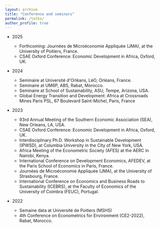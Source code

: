 ```yaml
---
layout: archive
title: "Conference and seminars"
permalink: /talks/
author_profile: true
---
```


* 2025
  * Forthcoming: Journées de Microéconomie Appliquée (JMA), at the University of Poitiers, France.
  * CSAE Oxford Conference: Economic Development in Africa, Oxford, UK.
    
* 2024
  * Seminaire at Université d'Orléans, LéO, Orléans, France.
  * Seminaire at UM6P, ABS, Rabat, Morocco.
  * Seminaire at School of Sustainability, ASU, Tempe, Arizona, USA.
  * Global Energy Transition and Development: Africa at Crossroads Mines Paris PSL, 67 Boulevard Saint-Michel, Paris, France 
* 2023
  * 93rd Annual Meeting of the Southern Economic Association (SEA), New Orleans, LA, USA.
  * CSAE Oxford Conference: Economic Development in Africa, Oxford, UK.
  * Interdisciplinary Ph.D. Workshop in Sustainable Development (IPWSD), at Columbia University in the City of New York, USA.
  * Africa Meeting of the Econometric Society (AFES) at the AERC in Nairobi, Kenya.
  * International Conference on Development Economics, AFEDEV, at the Paris School of Economics in Paris, France.
  * Journées de Microéconomie Appliquée (JMA), at the University of Strasbourg, France.
  * International Conference on Economics and Business Roads to Sustainability (ICEBRS), at the Faculty of Economics of the University of Coimbra (FEUC), Portugal.

* 2022
  * Semaine data at Université de Poitiers (MSHS)
  * 4th Conference on Econometrics for Environment (CE2-2022), Rabat, Morocco.
